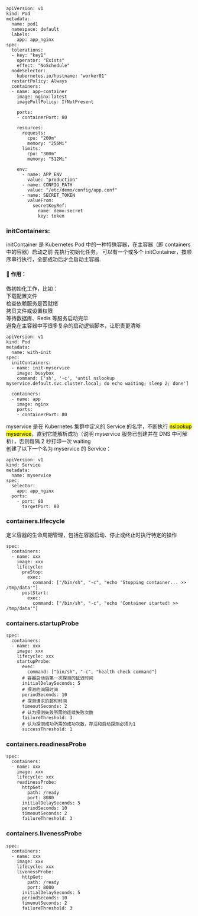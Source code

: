 ```
apiVersion: v1
kind: Pod
metadata:
  name: pod1
  namespace: default
  labels:
    app: app_nginx
spec:
  tolerations:
  - key: "key1"
    operator: "Exists"
    effect: "NoSchedule"
  nodeSelector:
    kubernetes.io/hostname: "worker01"
  restartPolicy: Always
  containers:
  - name: app-container
    image: nginx:latest
    imagePullPolicy: IfNotPresent

    ports:
    - containerPort: 80

    resources:
      requests:
        cpu: "200m"
        memory: "256Mi"
      limits:
        cpu: "300m"
        memory: "512Mi"

    env:
      - name: APP_ENV
        value: "production"
      - name: CONFIG_PATH
        value: "/etc/demo/config/app.conf"
      - name: SECRET_TOKEN
        valueFrom:
          secretKeyRef:
            name: demo-secret
            key: token
```
### initContainers:<br>
initContainer 是 Kubernetes Pod 中的一种特殊容器，在主容器（即 containers 中的容器）启动之前 先执行初始化任务。
可以有一个或多个 initContainer，按顺序串行执行，全部成功后才会启动主容器.
#### 🔧 作用：
做初始化工作，比如：<br>
下载配置文件<br>
检查依赖服务是否就绪<br>
拷贝文件或设置权限<br>
等待数据库、Redis 等服务启动完毕<br>
避免在主容器中写很多复杂的启动逻辑脚本，让职责更清晰<br>
```
apiVersion: v1
kind: Pod
metadata:
  name: with-init
spec:
  initContainers:
  - name: init-myservice
    image: busybox
    command: ['sh', '-c', 'until nslookup myservice.default.svc.cluster.local; do echo waiting; sleep 2; done']

  containers:
  - name: app
    image: nginx
    ports:
    - containerPort: 80
```
myservice 是在 Kubernetes 集群中定义的 Service 的名字，不断执行 <mark>nslookup myservice</mark>，直到它能解析成功（说明 myservice 服务已创建并在 DNS 中可解析），否则每隔 2 秒打印一次 waiting<br>
创建了以下一个名为 myservice 的 Service：
```
apiVersion: v1
kind: Service
metadata:
  name: myservice
spec:
  selector:
    app: app_nginx
  ports:
    - port: 80
      targetPort: 80
```
### containers.lifecycle
定义容器的生命周期管理，包括在容器启动、停止或终止时执行特定的操作
```
spec:
  containers:
  - name: xxx
    image: xxx
    lifecycle:
      preStop:
        exec:
          command: ["/bin/sh", "-c", "echo 'Stopping container... >> /tmp/data'"]
      postStart:
        exec:
          command: ["/bin/sh", "-c", "echo 'Container started! >> /tmp/data'"]
```
### containers.startupProbe
```
spec:
  containers:
  - name: xxx
    image: xxx
    lifecycle: xxx
    startupProbe:
      exec:
        command: ["bin/sh", "-c", "health check command"]
      # 容器启动后第一次探测的延迟时间
      initialDelaySeconds: 5
      # 探测的间隔时间
      periodSeconds: 10
      # 探测请求的超时时间
      timeoutSeconds: 2
      # 认为探测失败所需的连续失败次数
      failureThreshold: 3
      # 认为探测成功所需的成功次数，存活和启动探测必须为1
      successThreshold: 1    
```
### containers.readinessProbe
```
spec:
  containers:
  - name: xxx
    image: xxx
    lifecycle: xxx
    readinessProbe:
      httpGet:
        path: /ready
        port: 8080
      initialDelaySeconds: 5
      periodSeconds: 10
      timeoutSeconds: 2
      failureThreshold: 3         
```
### containers.livenessProbe
```
spec:
  containers:
  - name: xxx
    image: xxx
    lifecycle: xxx
    livenessProbe:
      httpGet:
        path: /ready
        port: 8080
      initialDelaySeconds: 5
      periodSeconds: 10
      timeoutSeconds: 2
      failureThreshold: 3         
```
